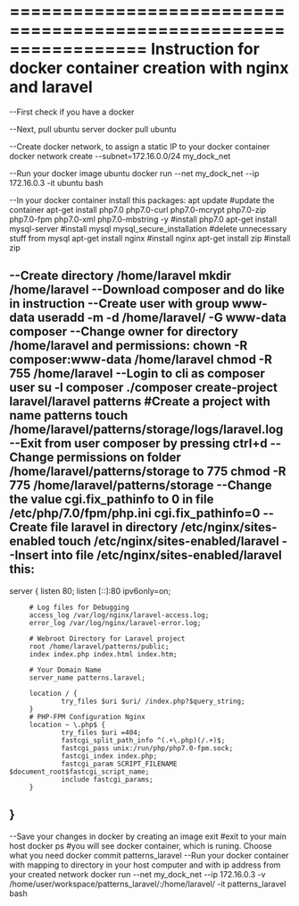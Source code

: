 =================================================================
            Instruction for docker container creation
                     with nginx and laravel
=================================================================

--First check if you have a docker

--Next, pull ubuntu server
    docker pull ubuntu

--Create docker network, to assign a static IP to your docker container
    docker network create --subnet=172.16.0.0/24 my_dock_net

--Run your docker image ubuntu
    docker run --net my_dock_net --ip 172.16.0.3 -it ubuntu bash

--In your docker container install this packages:
apt update                                                                                               #update the container
apt-get install php7.0 php7.0-curl php7.0-mcrypt php7.0-zip php7.0-fpm php7.0-xml php7.0-mbstring -y     #install php7.0
apt-get install mysql-server                                                                             #install mysql
mysql_secure_installation                                                                                #delete unnecessary stuff from mysql
apt-get install nginx                                                                                    #install nginx
apt-get install zip                                                                                      #install zip

--Create directory /home/laravel
    mkdir /home/laravel
--Download composer and do like in instruction
--Create user with group www-data
    useradd -m -d /home/laravel/ -G www-data composer
--Change owner for directory /home/laravel and permissions:
    chown -R composer:www-data /home/laravel
    chmod -R 755 /home/laravel
--Login to cli as composer user
    su -l composer
    ./composer create-project laravel/laravel patterns                                                   #Create a project with name patterns
    touch /home/laravel/patterns/storage/logs/laravel.log
--Exit from user composer by pressing ctrl+d
--Change permissions on folder /home/laravel/patterns/storage to 775
    chmod -R 775 /home/laravel/patterns/storage
--Change the value cgi.fix_pathinfo to 0 in file /etc/php/7.0/fpm/php.ini
    cgi.fix_pathinfo=0
--Create file laravel in directory /etc/nginx/sites-enabled
    touch /etc/nginx/sites-enabled/laravel
--Insert into file /etc/nginx/sites-enabled/laravel this:
------------------------------------------------------------
server {
         listen 80;
         listen [::]:80 ipv6only=on;

         # Log files for Debugging
         access_log /var/log/nginx/laravel-access.log;
         error_log /var/log/nginx/laravel-error.log;

         # Webroot Directory for Laravel project
         root /home/laravel/patterns/public;
         index index.php index.html index.htm;

         # Your Domain Name
         server_name patterns.laravel;

         location / {
                 try_files $uri $uri/ /index.php?$query_string;
         }
         # PHP-FPM Configuration Nginx
         location ~ \.php$ {
                 try_files $uri =404;
                 fastcgi_split_path_info ^(.+\.php)(/.+)$;
                 fastcgi_pass unix:/run/php/php7.0-fpm.sock;
                 fastcgi_index index.php;
                 fastcgi_param SCRIPT_FILENAME $document_root$fastcgi_script_name;
                 include fastcgi_params;
         }
 }
------------------------------------------------------------
--Save your changes in docker by creating an image
    exit        #exit to your main host
    docker ps   #you will see docker container, which is runing. Choose what you need
    docker commit <your container number> patterns_laravel
--Run your docker container with mapping to directory in your host computer and with ip address from your created network
    docker run --net my_dock_net --ip 172.16.0.3 -v /home/user/workspace/patterns_laravel/:/home/laravel/ -it patterns_laravel bash
